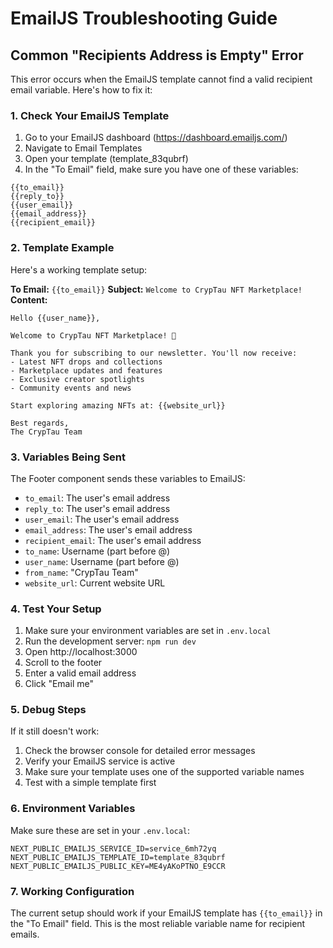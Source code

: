 # EmailJS Troubleshooting Guide

## Common "Recipients Address is Empty" Error

This error occurs when the EmailJS template cannot find a valid recipient email variable. Here's how to fix it:

### 1. Check Your EmailJS Template

1. Go to your EmailJS dashboard (https://dashboard.emailjs.com/)
2. Navigate to Email Templates
3. Open your template (template_83qubrf)
4. In the "To Email" field, make sure you have one of these variables:

```
{{to_email}}
{{reply_to}}
{{user_email}}
{{email_address}}
{{recipient_email}}
```

### 2. Template Example

Here's a working template setup:

**To Email:** `{{to_email}}`
**Subject:** `Welcome to CrypTau NFT Marketplace!`
**Content:**
```
Hello {{user_name}},

Welcome to CrypTau NFT Marketplace! 🎉

Thank you for subscribing to our newsletter. You'll now receive:
- Latest NFT drops and collections
- Marketplace updates and features
- Exclusive creator spotlights
- Community events and news

Start exploring amazing NFTs at: {{website_url}}

Best regards,
The CrypTau Team
```

### 3. Variables Being Sent

The Footer component sends these variables to EmailJS:

- `to_email`: The user's email address
- `reply_to`: The user's email address
- `user_email`: The user's email address
- `email_address`: The user's email address
- `recipient_email`: The user's email address
- `to_name`: Username (part before @)
- `user_name`: Username (part before @)
- `from_name`: "CrypTau Team"
- `website_url`: Current website URL

### 4. Test Your Setup

1. Make sure your environment variables are set in `.env.local`
2. Run the development server: `npm run dev`
3. Open http://localhost:3000
4. Scroll to the footer
5. Enter a valid email address
6. Click "Email me"

### 5. Debug Steps

If it still doesn't work:

1. Check the browser console for detailed error messages
2. Verify your EmailJS service is active
3. Make sure your template uses one of the supported variable names
4. Test with a simple template first

### 6. Environment Variables

Make sure these are set in your `.env.local`:

```
NEXT_PUBLIC_EMAILJS_SERVICE_ID=service_6mh72yq
NEXT_PUBLIC_EMAILJS_TEMPLATE_ID=template_83qubrf
NEXT_PUBLIC_EMAILJS_PUBLIC_KEY=ME4yAKoPTNO_E9CCR
```

### 7. Working Configuration

The current setup should work if your EmailJS template has `{{to_email}}` in the "To Email" field. This is the most reliable variable name for recipient emails.
